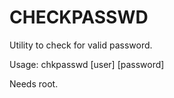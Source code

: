 CHECKPASSWD
===========

Utility to check for valid password. 

Usage: chkpasswd [user] [password]

Needs root.
